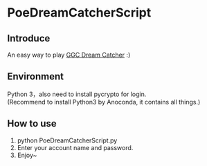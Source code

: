 # PoeDreamCatcherScript

## Introduce
An easy way to play [GGC Dream Catcher](https://dreamcatcher.poe.garena.tw/) :)

## Environment
Python 3，also need to install pycrypto for login.  
(Recommend to install Python3 by Anoconda, it contains all things.)

## How to use
1. python PoeDreamCatcherScript.py
2. Enter your account name and password.
3. Enjoy~
